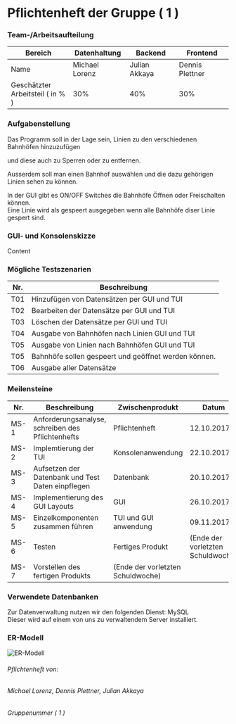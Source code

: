 # Pflichtenheft der Gruppe ( 1 )
  ### Team-/Arbeitsaufteilung
  Bereich | Datenhaltung | Backend | Frontend
  ---- | ---- | ---- | ----
  Name | Michael Lorenz | Julian Akkaya | Dennis Plettner
  Geschätzter<br> Arbeitsteil ( in % ) | 30% | 40% | 30%
  
  ### Aufgabenstellung
  Das Programm soll in der Lage sein, Linien zu den verschiedenen Bahnhöfen hinzuzufügen   
  
  und diese auch zu Sperren oder zu entfernen.   
  
  Ausserdem soll man einen Bahnhof auswählen und die dazu gehörigen Linien sehen zu können.   
  
  In der GUI gibt es ON/OFF Switches die Bahnhöfe Öffnen oder Freischalten können.  
  Eine Linie wird als gespeert ausgegeben wenn alle Bahnhöfe diser Linie gespert sind.  
  
  ### GUI- und Konsolenskizze
  Content

  ### Mögliche Testszenarien
  Nr. | Beschreibung 
  ---- | ----
  T01 | Hinzufügen von Datensätzen per GUI und TUI 
  T02 | Bearbeiten der Datensätze per GUI und TUI 
  T03 | Löschen der Datensätze per GUI und TUI
  T04 | Ausgabe von Bahnhöfen nach Linien GUI und TUI
  T05 | Ausgabe von Linien nach Bahnhöfen GUI und TUI
  T05 | Bahnhöfe sollen gespeert und geöffnet werden können.
  T06 | Ausgabe aller Datensätze

 ### Meilensteine
  Nr. | Beschreibung | Zwischenprodukt | Datum
  ---- | ---- | ---- | ----
  MS-1 | Anforderungsanalyse, schreiben des Pflichtenhefts | Pflichtenheft | 12.10.2017
  MS-2 | Implemtierung der TUI | Konsolenanwendung | 22.10.2017
  MS-3 | Aufsetzen der Datenbank und Test Daten einpflegen | Datenbank | 20.10.2017
  MS-4 | Implementierung des GUI Layouts | GUI | 26.10.2017
  MS-5 | Einzelkomponenten zusammen führen | TUI und GUI anwendung | 09.11.2017
  MS-6 | Testen | Fertiges Produkt | (Ende der vorletzten Schuldwoche)
  MS-7 | Vorstellen des fertigen Produkts | (Ende der vorletzten Schuldwoche)


  ### Verwendete Datenbanken
  Zur Datenverwaltung nutzen wir den folgenden Dienst: MySQL<br>
  Dieser wird auf einem von uns zu verwaltendem Server installiert.

  ### ER-Modell
  ![ER-Modell](https://github.com/Bontah/AS_LEHRJAHR_3_GRUPPE_1/blob/master/ER-Diagramm-Bahnhoefe-Linien_2.jpg?raw=true "ER-Modell")

###### Pflichtenheft von:
###### Michael Lorenz, Dennis Plettner, Julian Akkaya
###### Gruppenummer ( 1 )
